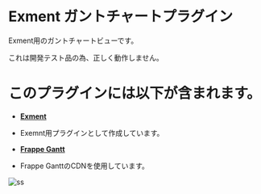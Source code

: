 # Exment ガントチャートプラグイン
Exment用のガントチャートビューです。

これは開発テスト品の為、正しく動作しません。
# このプラグインには以下が含まれます。
- **[Exment](https://github.com/exceedone/exment)**
- Exemnt用プラグインとして作成しています。

- **[Frappe Gantt](https://github.com/frappe/gantt)**
- Frappe GanttのCDNを使用しています。

![ss](https://github.com/user-attachments/assets/c30f688e-829b-4717-a407-c1af74d4e064)
